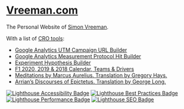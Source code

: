[Vreeman.com](https://vreeman.com)
======================
The Personal Website of [Simon Vreeman](https://vreeman.com).

With a list of [CRO tools](https://vreeman.com/cro.html):
* [Google Analytics UTM Campaign URL Builder](https://vreeman.com/utm.html)
* [Google Analytics Measurement Protocol Hit Builder](https://vreeman.com/mp.html)
* [Experiment Hypothesis Builder](https://vreeman.com/hypothesis.html)
* [F1 2020, 2019 & 2018 Calendar, Teams & Drivers](https://vreeman.com/f1.html)
* [Meditations by Marcus Aurelius. Translation by Gregory Hays.](https://vreeman.com/meditations/)
* [Arrian’s Discourses of Epictetus. Translation by George Long.](https://vreeman.com/discourses/)


[![Lighthouse Accessibility Badge](/lighthouse/lighthouse_accessibility.svg)](https://github.com/simonvreeman/simonvreeman.github.io)
[![Lighthouse Best Practices Badge](/lighthouse/lighthouse_best-practices.svg)](https://github.com/simonvreeman/simonvreeman.github.io)
[![Lighthouse Performance Badge](/lighthouse/lighthouse_performance.svg)](https://github.com/simonvreeman/simonvreeman.github.io)
[![Lighthouse SEO Badge](/lighthouse/lighthouse_seo.svg)](https://github.com/simonvreeman/simonvreeman.github.io)
